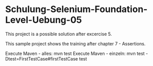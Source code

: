 # Schulung-Selenium-Foundation-Level-Uebung-05
This project is a possible solution after excercise 5.

This sample project shows the training after chapter 7 - Assertions.

Execute Maven - alles: mvn test
Execute Maven - einzeln: mvn test -Dtest=FirstTestCase#firstTestCase test

